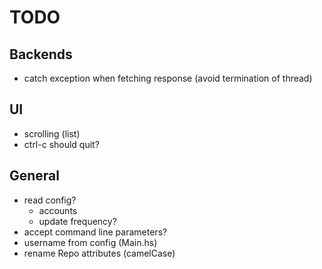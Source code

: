 # TODO

## Backends
* catch exception when fetching response
  (avoid termination of thread)

## UI
 * scrolling (list)
 * ctrl-c should quit?

## General
* read config?
  - accounts
  - update frequency?
* accept command line parameters?
* username from config (Main.hs)
* rename Repo attributes (camelCase)
